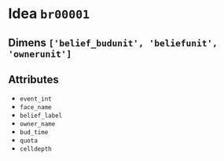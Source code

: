 # Idea `br00001`

## Dimens `['belief_budunit', 'beliefunit', 'ownerunit']`

## Attributes
- `event_int`
- `face_name`
- `belief_label`
- `owner_name`
- `bud_time`
- `quota`
- `celldepth`

